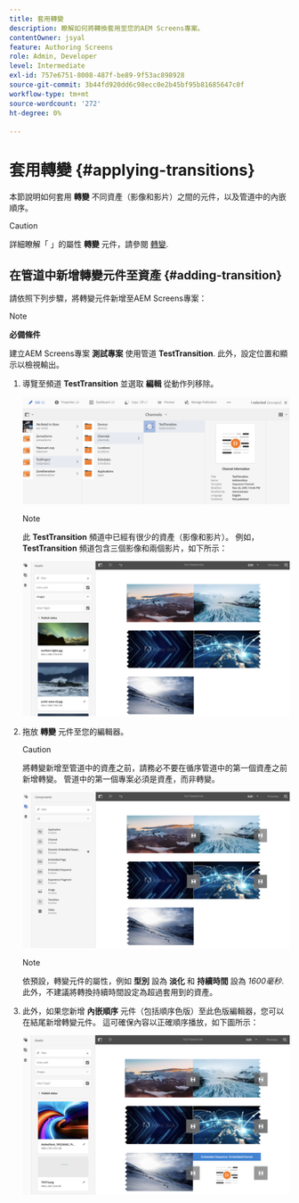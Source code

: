 ```yaml
---
title: 套用轉變
description: 瞭解如何將轉換套用至您的AEM Screens專案。
contentOwner: jsyal
feature: Authoring Screens
role: Admin, Developer
level: Intermediate
exl-id: 757e6751-8008-487f-be89-9f53ac898928
source-git-commit: 3b44fd920dd6c98ecc0e2b45bf95b81685647c0f
workflow-type: tm+mt
source-wordcount: '272'
ht-degree: 0%

---
```


# 套用轉變 {#applying-transitions}

本節說明如何套用 **轉變** 不同資產（影像和影片）之間的元件，以及管道中的內嵌順序。

>[!CAUTION]
>
>詳細瞭解「 」的屬性 **轉變** 元件，請參閱 [轉變](adding-components-to-a-channel.md#transition).

## 在管道中新增轉變元件至資產 {#adding-transition}

請依照下列步驟，將轉變元件新增至AEM Screens專案：

>[!NOTE]
>
>**必備條件**
>
>建立AEM Screens專案 **測試專案** 使用管道 **TestTransition**. 此外，設定位置和顯示以檢視輸出。

1. 導覽至頻道 **TestTransition** 並選取 **編輯** 從動作列移除。

   ![image1](assets/transitions1.png)

   >[!NOTE]
   >
   >此 **TestTransition** 頻道中已經有很少的資產（影像和影片）。 例如， **TestTransition** 頻道包含三個影像和兩個影片，如下所示：

   ![image2](assets/transitions2.png)


1. 拖放 **轉變** 元件至您的編輯器。

   >[!CAUTION]
   >
   >將轉變新增至管道中的資產之前，請務必不要在循序管道中的第一個資產之前新增轉變。 管道中的第一個專案必須是資產，而非轉變。

   ![image3](assets/transitions3.png)

   >[!NOTE]
   >
   >依預設，轉變元件的屬性，例如 **型別** 設為 **淡化** 和 **持續時間** 設為 *1600毫秒*. 此外，不建議將轉換持續時間設定為超過套用到的資產。

1. 此外，如果您新增 **內嵌順序** 元件（包括順序色版）至此色版編輯器，您可以在結尾新增轉變元件。 這可確保內容以正確順序播放，如下圖所示：

   ![image3](assets/transitions5.png)
